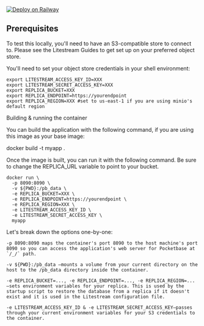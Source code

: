 [![Deploy on Railway](https://railway.app/button.svg)](https://railway.app/template/s9RV_t?referralCode=HxrUPo)

## Prerequisites

To test this locally, you'll need to have an S3-compatible store to connect to. Please see the Litestream Guides to get set up on your preferred object store.

You'll need to set your object store credentials in your shell environment:

```
export LITESTREAM_ACCESS_KEY_ID=XXX
export LITESTREAM_SECRET_ACCESS_KEY=XXX
export REPLICA_BUCKET=XXX
export REPLICA_ENDPOINT=https://yourendpoint
export REPLICA_REGION=XXX #set to us-east-1 if you are using minio's default region
```

Building & running the container

You can build the application with the following command, if you are using this image as your base image:

docker build -t myapp .

Once the image is built, you can run it with the following command. Be sure to change the REPLICA_URL variable to point to your bucket.

```
docker run \
  -p 8090:8090 \
  -v ${PWD}:/pb_data \
  -e REPLICA_BUCKET=XXX \
  -e REPLICA_ENDPOINT=https://yourendpoint \
  -e REPLICA_REGION=XXX \
  -e LITESTREAM_ACCESS_KEY_ID \
  -e LITESTREAM_SECRET_ACCESS_KEY \
  myapp
```

Let's break down the options one-by-one:

    -p 8090:8090 maps the container's port 8090 to the host machine's port 8090 so you can access the application's web server for Pocketbase at `/_/` path.

    -v ${PWD}:/pb_data —mounts a volume from your current directory on the host to the /pb_data directory inside the container.

    -e REPLICA_BUCKET=..., -e REPLICA_ENDPOINT=..., -e REPLICA_REGION=... —sets environment variables for your replica. This is used by the startup script to restore the database from a replica if it doesn't exist and it is used in the Litestream configuration file.

    -e LITESTREAM_ACCESS_KEY_ID & -e LITESTREAM_SECRET_ACCESS_KEY—passes through your current environment variables for your S3 credentials to the container.
